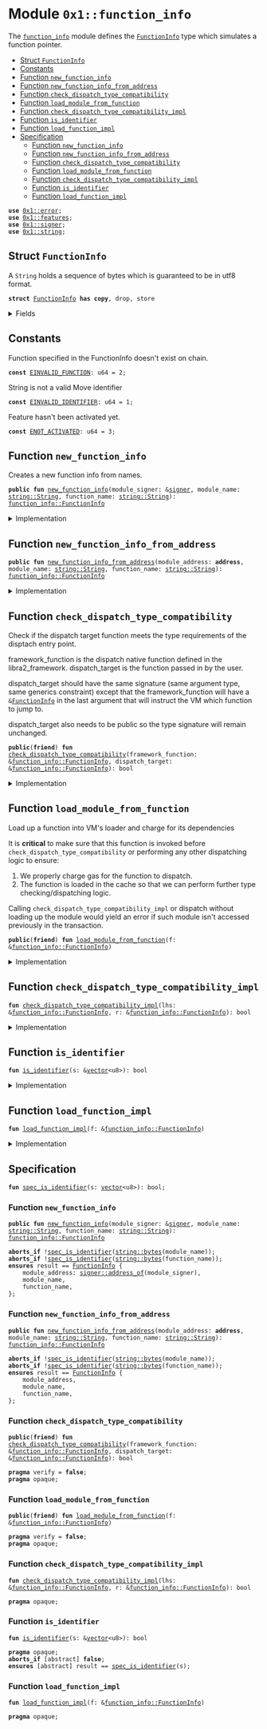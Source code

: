 
<a id="0x1_function_info"></a>

# Module `0x1::function_info`

The <code><a href="function_info.md#0x1_function_info">function_info</a></code> module defines the <code><a href="function_info.md#0x1_function_info_FunctionInfo">FunctionInfo</a></code> type which simulates a function pointer.


-  [Struct `FunctionInfo`](#0x1_function_info_FunctionInfo)
-  [Constants](#@Constants_0)
-  [Function `new_function_info`](#0x1_function_info_new_function_info)
-  [Function `new_function_info_from_address`](#0x1_function_info_new_function_info_from_address)
-  [Function `check_dispatch_type_compatibility`](#0x1_function_info_check_dispatch_type_compatibility)
-  [Function `load_module_from_function`](#0x1_function_info_load_module_from_function)
-  [Function `check_dispatch_type_compatibility_impl`](#0x1_function_info_check_dispatch_type_compatibility_impl)
-  [Function `is_identifier`](#0x1_function_info_is_identifier)
-  [Function `load_function_impl`](#0x1_function_info_load_function_impl)
-  [Specification](#@Specification_1)
    -  [Function `new_function_info`](#@Specification_1_new_function_info)
    -  [Function `new_function_info_from_address`](#@Specification_1_new_function_info_from_address)
    -  [Function `check_dispatch_type_compatibility`](#@Specification_1_check_dispatch_type_compatibility)
    -  [Function `load_module_from_function`](#@Specification_1_load_module_from_function)
    -  [Function `check_dispatch_type_compatibility_impl`](#@Specification_1_check_dispatch_type_compatibility_impl)
    -  [Function `is_identifier`](#@Specification_1_is_identifier)
    -  [Function `load_function_impl`](#@Specification_1_load_function_impl)


<pre><code><b>use</b> <a href="../../../aptos-stdlib/../move-stdlib/tests/compiler-v2-doc/error.md#0x1_error">0x1::error</a>;
<b>use</b> <a href="../../../aptos-stdlib/../move-stdlib/tests/compiler-v2-doc/features.md#0x1_features">0x1::features</a>;
<b>use</b> <a href="../../../aptos-stdlib/../move-stdlib/tests/compiler-v2-doc/signer.md#0x1_signer">0x1::signer</a>;
<b>use</b> <a href="../../../aptos-stdlib/../move-stdlib/tests/compiler-v2-doc/string.md#0x1_string">0x1::string</a>;
</code></pre>



<a id="0x1_function_info_FunctionInfo"></a>

## Struct `FunctionInfo`

A <code>String</code> holds a sequence of bytes which is guaranteed to be in utf8 format.


<pre><code><b>struct</b> <a href="function_info.md#0x1_function_info_FunctionInfo">FunctionInfo</a> <b>has</b> <b>copy</b>, drop, store
</code></pre>



<details>
<summary>Fields</summary>


<dl>
<dt>
<code>module_address: <b>address</b></code>
</dt>
<dd>

</dd>
<dt>
<code>module_name: <a href="../../../aptos-stdlib/../move-stdlib/tests/compiler-v2-doc/string.md#0x1_string_String">string::String</a></code>
</dt>
<dd>

</dd>
<dt>
<code>function_name: <a href="../../../aptos-stdlib/../move-stdlib/tests/compiler-v2-doc/string.md#0x1_string_String">string::String</a></code>
</dt>
<dd>

</dd>
</dl>


</details>

<a id="@Constants_0"></a>

## Constants


<a id="0x1_function_info_EINVALID_FUNCTION"></a>

Function specified in the FunctionInfo doesn't exist on chain.


<pre><code><b>const</b> <a href="function_info.md#0x1_function_info_EINVALID_FUNCTION">EINVALID_FUNCTION</a>: u64 = 2;
</code></pre>



<a id="0x1_function_info_EINVALID_IDENTIFIER"></a>

String is not a valid Move identifier


<pre><code><b>const</b> <a href="function_info.md#0x1_function_info_EINVALID_IDENTIFIER">EINVALID_IDENTIFIER</a>: u64 = 1;
</code></pre>



<a id="0x1_function_info_ENOT_ACTIVATED"></a>

Feature hasn't been activated yet.


<pre><code><b>const</b> <a href="function_info.md#0x1_function_info_ENOT_ACTIVATED">ENOT_ACTIVATED</a>: u64 = 3;
</code></pre>



<a id="0x1_function_info_new_function_info"></a>

## Function `new_function_info`

Creates a new function info from names.


<pre><code><b>public</b> <b>fun</b> <a href="function_info.md#0x1_function_info_new_function_info">new_function_info</a>(module_signer: &<a href="../../../aptos-stdlib/../move-stdlib/tests/compiler-v2-doc/signer.md#0x1_signer">signer</a>, module_name: <a href="../../../aptos-stdlib/../move-stdlib/tests/compiler-v2-doc/string.md#0x1_string_String">string::String</a>, function_name: <a href="../../../aptos-stdlib/../move-stdlib/tests/compiler-v2-doc/string.md#0x1_string_String">string::String</a>): <a href="function_info.md#0x1_function_info_FunctionInfo">function_info::FunctionInfo</a>
</code></pre>



<details>
<summary>Implementation</summary>


<pre><code><b>public</b> <b>fun</b> <a href="function_info.md#0x1_function_info_new_function_info">new_function_info</a>(
    module_signer: &<a href="../../../aptos-stdlib/../move-stdlib/tests/compiler-v2-doc/signer.md#0x1_signer">signer</a>,
    module_name: String,
    function_name: String,
): <a href="function_info.md#0x1_function_info_FunctionInfo">FunctionInfo</a> {
    <a href="function_info.md#0x1_function_info_new_function_info_from_address">new_function_info_from_address</a>(
        <a href="../../../aptos-stdlib/../move-stdlib/tests/compiler-v2-doc/signer.md#0x1_signer_address_of">signer::address_of</a>(module_signer),
        module_name,
        function_name,
    )
}
</code></pre>



</details>

<a id="0x1_function_info_new_function_info_from_address"></a>

## Function `new_function_info_from_address`



<pre><code><b>public</b> <b>fun</b> <a href="function_info.md#0x1_function_info_new_function_info_from_address">new_function_info_from_address</a>(module_address: <b>address</b>, module_name: <a href="../../../aptos-stdlib/../move-stdlib/tests/compiler-v2-doc/string.md#0x1_string_String">string::String</a>, function_name: <a href="../../../aptos-stdlib/../move-stdlib/tests/compiler-v2-doc/string.md#0x1_string_String">string::String</a>): <a href="function_info.md#0x1_function_info_FunctionInfo">function_info::FunctionInfo</a>
</code></pre>



<details>
<summary>Implementation</summary>


<pre><code><b>public</b> <b>fun</b> <a href="function_info.md#0x1_function_info_new_function_info_from_address">new_function_info_from_address</a>(
    module_address: <b>address</b>,
    module_name: String,
    function_name: String,
): <a href="function_info.md#0x1_function_info_FunctionInfo">FunctionInfo</a> {
    <b>assert</b>!(
        <a href="function_info.md#0x1_function_info_is_identifier">is_identifier</a>(<a href="../../../aptos-stdlib/../move-stdlib/tests/compiler-v2-doc/string.md#0x1_string_bytes">string::bytes</a>(&module_name)),
        <a href="function_info.md#0x1_function_info_EINVALID_IDENTIFIER">EINVALID_IDENTIFIER</a>
    );
    <b>assert</b>!(
        <a href="function_info.md#0x1_function_info_is_identifier">is_identifier</a>(<a href="../../../aptos-stdlib/../move-stdlib/tests/compiler-v2-doc/string.md#0x1_string_bytes">string::bytes</a>(&function_name)),
        <a href="function_info.md#0x1_function_info_EINVALID_IDENTIFIER">EINVALID_IDENTIFIER</a>
    );
    <a href="function_info.md#0x1_function_info_FunctionInfo">FunctionInfo</a> {
        module_address,
        module_name,
        function_name,
    }
}
</code></pre>



</details>

<a id="0x1_function_info_check_dispatch_type_compatibility"></a>

## Function `check_dispatch_type_compatibility`

Check if the dispatch target function meets the type requirements of the disptach entry point.

framework_function is the dispatch native function defined in the libra2_framework.
dispatch_target is the function passed in by the user.

dispatch_target should have the same signature (same argument type, same generics constraint) except
that the framework_function will have a <code>&<a href="function_info.md#0x1_function_info_FunctionInfo">FunctionInfo</a></code> in the last argument that will instruct the VM which
function to jump to.

dispatch_target also needs to be public so the type signature will remain unchanged.


<pre><code><b>public</b>(<b>friend</b>) <b>fun</b> <a href="function_info.md#0x1_function_info_check_dispatch_type_compatibility">check_dispatch_type_compatibility</a>(framework_function: &<a href="function_info.md#0x1_function_info_FunctionInfo">function_info::FunctionInfo</a>, dispatch_target: &<a href="function_info.md#0x1_function_info_FunctionInfo">function_info::FunctionInfo</a>): bool
</code></pre>



<details>
<summary>Implementation</summary>


<pre><code><b>public</b>(<b>friend</b>) <b>fun</b> <a href="function_info.md#0x1_function_info_check_dispatch_type_compatibility">check_dispatch_type_compatibility</a>(
    framework_function: &<a href="function_info.md#0x1_function_info_FunctionInfo">FunctionInfo</a>,
    dispatch_target: &<a href="function_info.md#0x1_function_info_FunctionInfo">FunctionInfo</a>,
): bool {
    <b>assert</b>!(
        <a href="../../../aptos-stdlib/../move-stdlib/tests/compiler-v2-doc/features.md#0x1_features_dispatchable_fungible_asset_enabled">features::dispatchable_fungible_asset_enabled</a>(),
        <a href="../../../aptos-stdlib/../move-stdlib/tests/compiler-v2-doc/error.md#0x1_error_aborted">error::aborted</a>(<a href="function_info.md#0x1_function_info_ENOT_ACTIVATED">ENOT_ACTIVATED</a>)
    );
    <a href="function_info.md#0x1_function_info_load_function_impl">load_function_impl</a>(dispatch_target);
    <a href="function_info.md#0x1_function_info_check_dispatch_type_compatibility_impl">check_dispatch_type_compatibility_impl</a>(framework_function, dispatch_target)
}
</code></pre>



</details>

<a id="0x1_function_info_load_module_from_function"></a>

## Function `load_module_from_function`

Load up a function into VM's loader and charge for its dependencies

It is **critical** to make sure that this function is invoked before <code>check_dispatch_type_compatibility</code>
or performing any other dispatching logic to ensure:
1. We properly charge gas for the function to dispatch.
2. The function is loaded in the cache so that we can perform further type checking/dispatching logic.

Calling <code>check_dispatch_type_compatibility_impl</code> or dispatch without loading up the module would yield an error
if such module isn't accessed previously in the transaction.


<pre><code><b>public</b>(<b>friend</b>) <b>fun</b> <a href="function_info.md#0x1_function_info_load_module_from_function">load_module_from_function</a>(f: &<a href="function_info.md#0x1_function_info_FunctionInfo">function_info::FunctionInfo</a>)
</code></pre>



<details>
<summary>Implementation</summary>


<pre><code><b>public</b>(<b>friend</b>) <b>fun</b> <a href="function_info.md#0x1_function_info_load_module_from_function">load_module_from_function</a>(f: &<a href="function_info.md#0x1_function_info_FunctionInfo">FunctionInfo</a>) {
    <a href="function_info.md#0x1_function_info_load_function_impl">load_function_impl</a>(f)
}
</code></pre>



</details>

<a id="0x1_function_info_check_dispatch_type_compatibility_impl"></a>

## Function `check_dispatch_type_compatibility_impl`



<pre><code><b>fun</b> <a href="function_info.md#0x1_function_info_check_dispatch_type_compatibility_impl">check_dispatch_type_compatibility_impl</a>(lhs: &<a href="function_info.md#0x1_function_info_FunctionInfo">function_info::FunctionInfo</a>, r: &<a href="function_info.md#0x1_function_info_FunctionInfo">function_info::FunctionInfo</a>): bool
</code></pre>



<details>
<summary>Implementation</summary>


<pre><code><b>native</b> <b>fun</b> <a href="function_info.md#0x1_function_info_check_dispatch_type_compatibility_impl">check_dispatch_type_compatibility_impl</a>(lhs: &<a href="function_info.md#0x1_function_info_FunctionInfo">FunctionInfo</a>, r: &<a href="function_info.md#0x1_function_info_FunctionInfo">FunctionInfo</a>): bool;
</code></pre>



</details>

<a id="0x1_function_info_is_identifier"></a>

## Function `is_identifier`



<pre><code><b>fun</b> <a href="function_info.md#0x1_function_info_is_identifier">is_identifier</a>(s: &<a href="../../../aptos-stdlib/../move-stdlib/tests/compiler-v2-doc/vector.md#0x1_vector">vector</a>&lt;u8&gt;): bool
</code></pre>



<details>
<summary>Implementation</summary>


<pre><code><b>native</b> <b>fun</b> <a href="function_info.md#0x1_function_info_is_identifier">is_identifier</a>(s: &<a href="../../../aptos-stdlib/../move-stdlib/tests/compiler-v2-doc/vector.md#0x1_vector">vector</a>&lt;u8&gt;): bool;
</code></pre>



</details>

<a id="0x1_function_info_load_function_impl"></a>

## Function `load_function_impl`



<pre><code><b>fun</b> <a href="function_info.md#0x1_function_info_load_function_impl">load_function_impl</a>(f: &<a href="function_info.md#0x1_function_info_FunctionInfo">function_info::FunctionInfo</a>)
</code></pre>



<details>
<summary>Implementation</summary>


<pre><code><b>native</b> <b>fun</b> <a href="function_info.md#0x1_function_info_load_function_impl">load_function_impl</a>(f: &<a href="function_info.md#0x1_function_info_FunctionInfo">FunctionInfo</a>);
</code></pre>



</details>

<a id="@Specification_1"></a>

## Specification



<a id="0x1_function_info_spec_is_identifier"></a>


<pre><code><b>fun</b> <a href="function_info.md#0x1_function_info_spec_is_identifier">spec_is_identifier</a>(s: <a href="../../../aptos-stdlib/../move-stdlib/tests/compiler-v2-doc/vector.md#0x1_vector">vector</a>&lt;u8&gt;): bool;
</code></pre>



<a id="@Specification_1_new_function_info"></a>

### Function `new_function_info`


<pre><code><b>public</b> <b>fun</b> <a href="function_info.md#0x1_function_info_new_function_info">new_function_info</a>(module_signer: &<a href="../../../aptos-stdlib/../move-stdlib/tests/compiler-v2-doc/signer.md#0x1_signer">signer</a>, module_name: <a href="../../../aptos-stdlib/../move-stdlib/tests/compiler-v2-doc/string.md#0x1_string_String">string::String</a>, function_name: <a href="../../../aptos-stdlib/../move-stdlib/tests/compiler-v2-doc/string.md#0x1_string_String">string::String</a>): <a href="function_info.md#0x1_function_info_FunctionInfo">function_info::FunctionInfo</a>
</code></pre>




<pre><code><b>aborts_if</b> !<a href="function_info.md#0x1_function_info_spec_is_identifier">spec_is_identifier</a>(<a href="../../../aptos-stdlib/../move-stdlib/tests/compiler-v2-doc/string.md#0x1_string_bytes">string::bytes</a>(module_name));
<b>aborts_if</b> !<a href="function_info.md#0x1_function_info_spec_is_identifier">spec_is_identifier</a>(<a href="../../../aptos-stdlib/../move-stdlib/tests/compiler-v2-doc/string.md#0x1_string_bytes">string::bytes</a>(function_name));
<b>ensures</b> result == <a href="function_info.md#0x1_function_info_FunctionInfo">FunctionInfo</a> {
    module_address: <a href="../../../aptos-stdlib/../move-stdlib/tests/compiler-v2-doc/signer.md#0x1_signer_address_of">signer::address_of</a>(module_signer),
    module_name,
    function_name,
};
</code></pre>



<a id="@Specification_1_new_function_info_from_address"></a>

### Function `new_function_info_from_address`


<pre><code><b>public</b> <b>fun</b> <a href="function_info.md#0x1_function_info_new_function_info_from_address">new_function_info_from_address</a>(module_address: <b>address</b>, module_name: <a href="../../../aptos-stdlib/../move-stdlib/tests/compiler-v2-doc/string.md#0x1_string_String">string::String</a>, function_name: <a href="../../../aptos-stdlib/../move-stdlib/tests/compiler-v2-doc/string.md#0x1_string_String">string::String</a>): <a href="function_info.md#0x1_function_info_FunctionInfo">function_info::FunctionInfo</a>
</code></pre>




<pre><code><b>aborts_if</b> !<a href="function_info.md#0x1_function_info_spec_is_identifier">spec_is_identifier</a>(<a href="../../../aptos-stdlib/../move-stdlib/tests/compiler-v2-doc/string.md#0x1_string_bytes">string::bytes</a>(module_name));
<b>aborts_if</b> !<a href="function_info.md#0x1_function_info_spec_is_identifier">spec_is_identifier</a>(<a href="../../../aptos-stdlib/../move-stdlib/tests/compiler-v2-doc/string.md#0x1_string_bytes">string::bytes</a>(function_name));
<b>ensures</b> result == <a href="function_info.md#0x1_function_info_FunctionInfo">FunctionInfo</a> {
    module_address,
    module_name,
    function_name,
};
</code></pre>



<a id="@Specification_1_check_dispatch_type_compatibility"></a>

### Function `check_dispatch_type_compatibility`


<pre><code><b>public</b>(<b>friend</b>) <b>fun</b> <a href="function_info.md#0x1_function_info_check_dispatch_type_compatibility">check_dispatch_type_compatibility</a>(framework_function: &<a href="function_info.md#0x1_function_info_FunctionInfo">function_info::FunctionInfo</a>, dispatch_target: &<a href="function_info.md#0x1_function_info_FunctionInfo">function_info::FunctionInfo</a>): bool
</code></pre>




<pre><code><b>pragma</b> verify = <b>false</b>;
<b>pragma</b> opaque;
</code></pre>



<a id="@Specification_1_load_module_from_function"></a>

### Function `load_module_from_function`


<pre><code><b>public</b>(<b>friend</b>) <b>fun</b> <a href="function_info.md#0x1_function_info_load_module_from_function">load_module_from_function</a>(f: &<a href="function_info.md#0x1_function_info_FunctionInfo">function_info::FunctionInfo</a>)
</code></pre>




<pre><code><b>pragma</b> verify = <b>false</b>;
<b>pragma</b> opaque;
</code></pre>



<a id="@Specification_1_check_dispatch_type_compatibility_impl"></a>

### Function `check_dispatch_type_compatibility_impl`


<pre><code><b>fun</b> <a href="function_info.md#0x1_function_info_check_dispatch_type_compatibility_impl">check_dispatch_type_compatibility_impl</a>(lhs: &<a href="function_info.md#0x1_function_info_FunctionInfo">function_info::FunctionInfo</a>, r: &<a href="function_info.md#0x1_function_info_FunctionInfo">function_info::FunctionInfo</a>): bool
</code></pre>




<pre><code><b>pragma</b> opaque;
</code></pre>



<a id="@Specification_1_is_identifier"></a>

### Function `is_identifier`


<pre><code><b>fun</b> <a href="function_info.md#0x1_function_info_is_identifier">is_identifier</a>(s: &<a href="../../../aptos-stdlib/../move-stdlib/tests/compiler-v2-doc/vector.md#0x1_vector">vector</a>&lt;u8&gt;): bool
</code></pre>




<pre><code><b>pragma</b> opaque;
<b>aborts_if</b> [abstract] <b>false</b>;
<b>ensures</b> [abstract] result == <a href="function_info.md#0x1_function_info_spec_is_identifier">spec_is_identifier</a>(s);
</code></pre>



<a id="@Specification_1_load_function_impl"></a>

### Function `load_function_impl`


<pre><code><b>fun</b> <a href="function_info.md#0x1_function_info_load_function_impl">load_function_impl</a>(f: &<a href="function_info.md#0x1_function_info_FunctionInfo">function_info::FunctionInfo</a>)
</code></pre>




<pre><code><b>pragma</b> opaque;
</code></pre>


[move-book]: https://aptos.dev/move/book/SUMMARY
